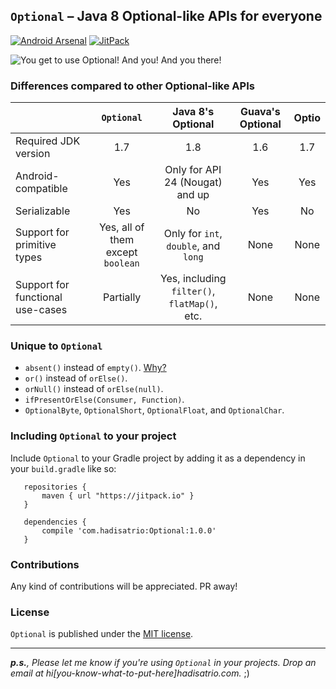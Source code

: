 `Optional` – Java 8 Optional-like APIs for everyone
---

[![Android Arsenal][1]][2] [![JitPack][3]][4]

![You get to use Optional! And you! And you there!](https://i.imgflip.com/1g8eyz.jpg)


### Differences compared to other Optional-like APIs

|                                  |             `Optional`            |               Java 8's Optional              |  Guava's Optional  | Optio |
|----------------------------------|:---------------------------------:|:--------------------------------------------:|:------------------:|:-----:|
| Required JDK version             |                1.7                |                      1.8                     |         1.6        |  1.7  |
| Android-compatible               |                Yes                |        Only for API 24 (Nougat) and up       |         Yes        |  Yes  |
| Serializable                     |                Yes                |                       No                     |         Yes        |   No  |
| Support for primitive types      | Yes, all of them except `boolean` |     Only for `int`, `double`, and `long`     |        None        |  None |
| Support for functional use-cases |             Partially             | Yes, including `filter()`, `flatMap()`, etc. |        None        |  None |


### Unique to `Optional`

- `absent()` instead of `empty()`. [Why?](http://englishthesaurus.net/antonym/present)
- `or()` instead of `orElse()`.
- `orNull()` instead of `orElse(null)`.
- `ifPresentOrElse(Consumer, Function)`.
- `OptionalByte`, `OptionalShort`, `OptionalFloat`, and `OptionalChar`.



### Including `Optional` to your project

Include `Optional` to your Gradle project by adding it as a dependency in your `build.gradle` like so:

```
   repositories {
       maven { url "https://jitpack.io" }
   }
   
   dependencies {
       compile 'com.hadisatrio:Optional:1.0.0'
   }
```


### Contributions 

Any kind of contributions will be appreciated. PR away!


### License

`Optional` is published under the [MIT license](https://opensource.org/licenses/MIT).

---

_**p.s.**, Please let me know if you're using `Optional` in your projects. Drop an email at 
hi[you-know-what-to-put-here]hadisatrio.com._ ;)

[1]: https://img.shields.io/badge/Android%20Arsenal-Optional-brightgreen.svg?style=flat-square
[2]: https://android-arsenal.com/details/1/4906
[3]: https://jitpack.io/v/MrHadiSatrio/Optional.svg?style=flat-square
[4]: https://jitpack.io/#MrHadiSatrio/Optional